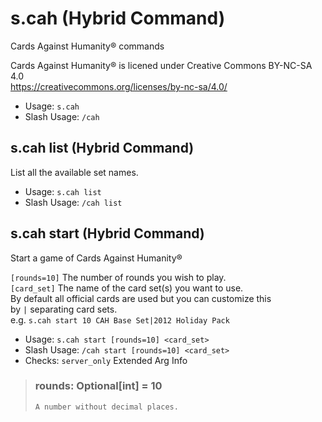 # s.cah (Hybrid Command)
Cards Against Humanity®️ commands<br/>

Cards Against Humanity®️ is licened under Creative Commons BY-NC-SA 4.0<br/>
https://creativecommons.org/licenses/by-nc-sa/4.0/<br/>
 - Usage: `s.cah`
 - Slash Usage: `/cah`
## s.cah list (Hybrid Command)
List all the available set names.<br/>
 - Usage: `s.cah list`
 - Slash Usage: `/cah list`
## s.cah start (Hybrid Command)
Start a game of Cards Against Humanity®️<br/>

`[rounds=10]` The number of rounds you wish to play.<br/>
`[card_set]` The name of the card set(s) you want to use.<br/>
By default all official cards are used but you can customize this<br/>
by `|` separating card sets.<br/>
e.g. `s.cah start 10 CAH Base Set|2012 Holiday Pack`<br/>
 - Usage: `s.cah start [rounds=10] <card_set>`
 - Slash Usage: `/cah start [rounds=10] <card_set>`
 - Checks: `server_only`
Extended Arg Info
> ### rounds: Optional[int] = 10
> ```
> A number without decimal places.
> ```
